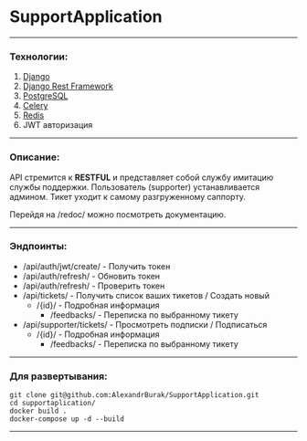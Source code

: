 # SupportApplication
***

### __Технологии__:
1. [Django](https://www.djangoproject.com)
2. [Django Rest Framework](https://www.django-rest-framework.org)
3. [PostgreSQL](https://www.postgresql.org)
4. [Celery](https://docs.celeryproject.org)
5. [Redis](https://redis.io)
6. JWT авторизация
***
### __Описание__:

API стремится к __RESTFUL__ и представляет собой службу имитацию службы поддержки.
Пользователь (supporter) устанавливается админом.
Тикет уходит к самому разгруженному саппорту.

Перейдя на /redoc/ можно посмотреть документацию.

***
### __Эндпоинты__:

* /api/auth/jwt/create/ - Получить токен
* /api/auth/refresh/ - Обновить токен
* /api/auth/refresh/ - Проверить токен
* /api/tickets/ - Получить список ваших тикетов / Создать новый
  * /{id}/ - Подробная информация
    * /feedbacks/ - Переписка по выбранному тикету
* /api/supporter/tickets/ - Просмотреть подписки / Подписаться
  * /{id}/ - Подробная информация
    * /feedbacks/ - Переписка по выбранному тикету

***
### __Для развертывания__:
    git clone git@github.com:AlexandrBurak/SupportApplication.git
    cd supportaplication/
    docker build .
    docker-compose up -d --build
***